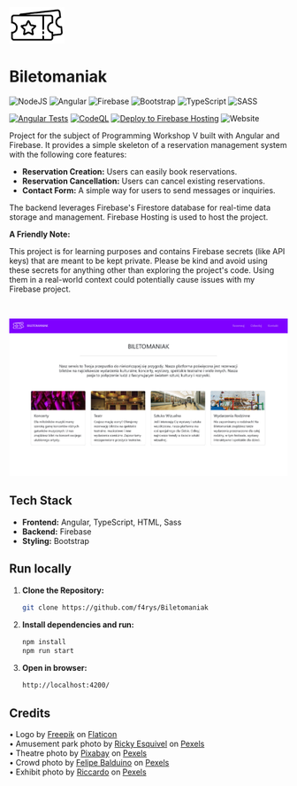 <img src="./src/assets/img/logo1.png" width=100>

# Biletomaniak

![NodeJS](https://img.shields.io/badge/node.js-6DA55F?style=for-the-badge&logo=node.js&logoColor=white) ![Angular](https://img.shields.io/badge/angular-%23DD0031.svg?style=for-the-badge&logo=angular&logoColor=white) ![Firebase](https://img.shields.io/badge/firebase-a08021?style=for-the-badge&logo=firebase&logoColor=ffcd34) ![Bootstrap](https://img.shields.io/badge/bootstrap-%238511FA.svg?style=for-the-badge&logo=bootstrap&logoColor=white) ![TypeScript](https://img.shields.io/badge/typescript-%23007ACC.svg?style=for-the-badge&logo=typescript&logoColor=white) ![SASS](https://img.shields.io/badge/SASS-hotpink.svg?style=for-the-badge&logo=SASS&logoColor=white)

[![Angular Tests](https://github.com/f4rys/Biletomaniak/actions/workflows/angular.yml/badge.svg)](https://github.com/f4rys/Biletomaniak/actions/workflows/angular.yml) [![CodeQL](https://github.com/f4rys/Biletomaniak/actions/workflows/codeql.yml/badge.svg)](https://github.com/f4rys/Biletomaniak/actions/workflows/codeql.yml) [![Deploy to Firebase Hosting](https://github.com/f4rys/Biletomaniak/actions/workflows/firebase-deploy.yml/badge.svg)](https://github.com/f4rys/Biletomaniak/actions/workflows/firebase-deploy.yml) ![Website](https://img.shields.io/website?url=https%3A%2F%2Fbiletomaniak.web.app%2F)

Project for the subject of Programming Workshop V built with Angular and Firebase. It provides a simple skeleton of a reservation management system with the following core features:

* **Reservation Creation:**  Users can easily book reservations.
* **Reservation Cancellation:** Users can cancel existing reservations.
* **Contact Form:** A simple way for users to send messages or inquiries.

The backend leverages Firebase's Firestore database for real-time data storage and management. Firebase Hosting is used to host the project.

**A Friendly Note:**

This project is for learning purposes and contains Firebase secrets (like API keys) that are meant to be kept private. Please be kind and avoid using these secrets for anything other than exploring the project's code. Using them in a real-world context could potentially cause issues with my Firebase project.

</br>

![screenshot](screenshot.jpg)

## Tech Stack

* **Frontend:** Angular, TypeScript, HTML, Sass
* **Backend:** Firebase
* **Styling:** Bootstrap

## Run locally

1. **Clone the Repository:**
   ```bash
   git clone https://github.com/f4rys/Biletomaniak

2. **Install dependencies and run:**
   ```bash
   npm install
   npm run start
4. **Open in browser:**
   ```bash
   http://localhost:4200/

## Credits
<div>• Logo by <a href="https://www.flaticon.com/authors/freepik">Freepik</a> on <a href="https://www.flaticon.com/free-icon/ticket_1061702">Flaticon</a></div>
<div>• Amusement park photo by <a href="https://www.pexels.com/@rickyrecap/">Ricky Esquivel</a> on <a href="https://www.pexels.com/photo/photo-of-ferris-wheel-during-daytime-2974664/">Pexels</a></div>
<div>• Theatre photo by <a href="https://www.pexels.com/@pixabay/">Pixabay</a> on <a href="https://www.pexels.com/photo/gray-theater-seat-63328/">Pexels</a></div>
<div>• Crowd photo by <a href="https://www.pexels.com/@felipebalduino/">Felipe Balduino</a> on <a href="https://www.pexels.com/photo/crowd-raising-their-hands-2842763/">Pexels</a></div>
<div>• Exhibit photo by <a href="https://www.pexels.com/@riciardus/">Riccardo</a> on <a href="https://www.pexels.com/photo/exhibit-painting-display-69903/">Pexels</a></div>
